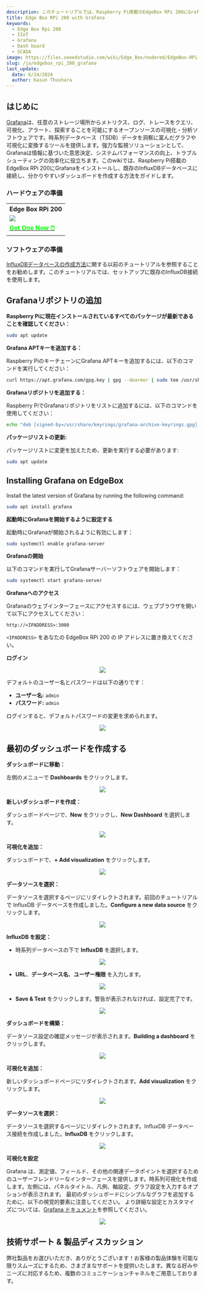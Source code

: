 ```yaml
---
description: このチュートリアルでは、Raspberry Pi搭載のEdgeBox RPi 200にGrafanaをインストールする方法をガイドします。また、Grafanaを既存のInfluxDBデータベースに接続し、詳細で分かりやすいダッシュボードを作成する方法も紹介します
title: Edge Box RPi 200 with Grafana
keywords:
  - Edge Box Rpi 200
  - IIoT
  - Grafana
  - Dash board
  - SCADA
image: https://files.seeedstudio.com/wiki/Edge_Box/nodered/EdgeBox-RPi-200-font.jpg
slug: /ja/edgebox_rpi_200_grafana
last_update:
  date: 6/24/2024
  author: Kasun Thushara
---
```

## はじめに

[Grafana](https://grafana.com/oss/grafana/)は、任意のストレージ場所からメトリクス、ログ、トレースをクエリ、可視化、アラート、探索することを可能にするオープンソースの可視化・分析ソフトウェアです。時系列データベース（TSDB）データを洞察に富んだグラフや可視化に変換するツールを提供します。強力な監視ソリューションとして、Grafanaは情報に基づいた意思決定、システムパフォーマンスの向上、トラブルシューティングの効率化に役立ちます。このwikiでは、Raspberry Pi搭載のEdgeBox RPi 200にGrafanaをインストールし、既存のInfluxDBデータベースに接続し、分かりやすいダッシュボードを作成する方法をガイドします。

### ハードウェアの準備

<div class="table-center">
 <table class="table-nobg">
    <tr class="table-trnobg">
      <th class="table-trnobg">Edge Box RPi 200</th>
  </tr>
    <tr class="table-trnobg"></tr>
  <tr class="table-trnobg">
   <td class="table-trnobg"><div style={{textAlign:'center'}}><img src="https://media-cdn.seeedstudio.com/media/catalog/product/cache/bb49d3ec4ee05b6f018e93f896b8a25d/1/-/1-102991599_edgebox-rpi-200-first.jpg" style={{width:300, height:'auto'}}/></div></td>
  </tr>
    <tr class="table-trnobg"></tr>
  <tr class="table-trnobg">
   <td class="table-trnobg"><div class="get_one_now_container" style={{textAlign: 'center'}}><a class="get_one_now_item" href="https://www.seeedstudio.com/EdgeBox-RPi-200-CM4104016-p-5486.html" target="_blank">
              <strong><span><font color={'FFFFFF'} size={"4"}> Get One Now 🖱️</font></span></strong>
          </a></div></td>
        </tr>
    </table>
</div>

### ソフトウェアの準備

[InfluxDBデータベースの作成方法](https://wiki.seeedstudio.com/edge_box_rpi_200_node_red_influxdb/)に関する以前のチュートリアルを参照することをお勧めします。このチュートリアルでは、セットアップに既存のInfluxDB接続を使用します。

## Grafanaリポジトリの追加

**Raspberry Piに現在インストールされているすべてのパッケージが最新であることを確認してください**：

```bash
sudo apt update
```

**Grafana APTキーを追加する：**

Raspberry PiのキーチェーンにGrafana APTキーを追加するには、以下のコマンドを実行してください：

```bash
curl https://apt.grafana.com/gpg.key | gpg --dearmor | sudo tee /usr/share/keyrings/grafana-archive-keyrings.gpg >/dev/null
```

**Grafanaリポジトリを追加する：**

Raspberry PiでGrafanaリポジトリをリストに追加するには、以下のコマンドを使用してください：

```bash
echo "deb [signed-by=/usr/share/keyrings/grafana-archive-keyrings.gpg] https://apt.grafana.com stable main" | sudo tee /etc/apt/sources.list.d/grafana.list
```

**パッケージリストの更新:**

パッケージリストに変更を加えたため、更新を実行する必要があります:

```bash
sudo apt update
```

## Installing Grafana on EdgeBox

Install the latest version of Grafana by running the following command:

```bash
sudo apt install grafana
```

**起動時にGrafanaを開始するように設定する**

起動時にGrafanaが開始されるように有効にします：

```bash
sudo systemctl enable grafana-server
```

**Grafanaの開始**

以下のコマンドを実行してGrafanaサーバーソフトウェアを開始します：

```bash
sudo systemctl start grafana-server
```

**Grafanaへのアクセス**

Grafanaのウェブインターフェースにアクセスするには、ウェブブラウザを開いて以下にアクセスしてください：

```
http://<IPADDRESS>:3000
```

`<IPADDRESS>` をあなたの EdgeBox RPi 200 の IP アドレスに置き換えてください。

**ログイン**

<center><img width={600} src="https://files.seeedstudio.com/wiki/Edge_Box/grafana/login.PNG" /></center>

デフォルトのユーザー名とパスワードは以下の通りです：

- **ユーザー名:** `admin`
- **パスワード:** `admin`

ログインすると、デフォルトパスワードの変更を求められます。

<center><img width={600} src="https://files.seeedstudio.com/wiki/Edge_Box/grafana/updatepsw.PNG" /></center>

## 最初のダッシュボードを作成する

**ダッシュボードに移動：**

左側のメニューで **Dashboards** をクリックします。

<center><img width={600} src="https://files.seeedstudio.com/wiki/Edge_Box/grafana/dashboard1.PNG" /></center>

**新しいダッシュボードを作成：**

ダッシュボードページで、**New** をクリックし、**New Dashboard** を選択します。

<center><img width={600} src="https://files.seeedstudio.com/wiki/Edge_Box/grafana/dashboard2.PNG" /></center>

**可視化を追加：**

ダッシュボードで、**+ Add visualization** をクリックします。

<center><img width={600} src="https://files.seeedstudio.com/wiki/Edge_Box/grafana/dashboard3.PNG" /></center>

**データソースを選択：**

データソースを選択するページにリダイレクトされます。前回のチュートリアルで InfluxDB データベースを作成しました。**Configure a new data source** をクリックします。

<center><img width={600} src="https://files.seeedstudio.com/wiki/Edge_Box/grafana/configuresource.PNG" /></center>

**InfluxDB を設定：**

- 時系列データベースの下で **InfluxDB** を選択します。

<center><img width={600} src="https://files.seeedstudio.com/wiki/Edge_Box/grafana/addsource.PNG" /></center>

- **URL**、**データベース名**、**ユーザー権限** を入力します。
  
<center><img width={600} src="https://files.seeedstudio.com/wiki/Edge_Box/grafana/configuresource2.PNG" /></center>

- **Save & Test** をクリックします。警告が表示されなければ、設定完了です。

<center><img width={600} src="https://files.seeedstudio.com/wiki/Edge_Box/grafana/saveandtest.PNG" /></center>

**ダッシュボードを構築：**

データソース設定の確認メッセージが表示されます。**Building a dashboard** をクリックします。

<center><img width={600} src="https://files.seeedstudio.com/wiki/Edge_Box/grafana/saveandtest2.png" /></center>

**可視化を追加：**

新しいダッシュボードページにリダイレクトされます。**Add visualization** をクリックします。

<center><img width={600} src="https://files.seeedstudio.com/wiki/Edge_Box/grafana/dashboard3.PNG" /></center>

**データソースを選択：**

データソースを選択するページにリダイレクトされます。InfluxDB データベース接続を作成しました。**InfluxDB** をクリックします。

<center><img width={600} src="https://files.seeedstudio.com/wiki/Edge_Box/grafana/datasource.PNG" /></center>

**可視化を設定**

Grafana は、測定値、フィールド、その他の関連データポイントを選択するためのユーザーフレンドリーなインターフェースを提供します。時系列可視化を作成します。左側には、パネルタイトル、凡例、軸設定、グラフ設定を入力するオプションが表示されます。
最初のダッシュボードにシンプルなグラフを追加するために、以下の視覚的要素に注意してください。
より詳細な設定とカスタマイズについては、[Grafana ドキュメント](https://grafana.com/docs/grafana/latest/panels-visualizations/visualizations/)を参照してください。

<center><img width={600} src="https://files.seeedstudio.com/wiki/Edge_Box/grafana/grafana.gif" /></center>

## 技術サポート & 製品ディスカッション

弊社製品をお選びいただき、ありがとうございます！お客様の製品体験を可能な限りスムーズにするため、さまざまなサポートを提供いたします。異なる好みやニーズに対応するため、複数のコミュニケーションチャネルをご用意しております。

<div class="button_tech_support_container">
<a href="https://forum.seeedstudio.com/" class="button_forum"></a>
<a href="https://www.seeedstudio.com/contacts" class="button_email"></a>
</div>

<div class="button_tech_support_container">
<a href="https://discord.gg/eWkprNDMU7" class="button_discord"></a>
<a href="https://github.com/Seeed-Studio/wiki-documents/discussions/69" class="button_discussion"></a>
</div>
